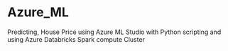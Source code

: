 # Azure_ML
 Predicting, House Price using Azure ML Studio with Python scripting and using Azure Databricks Spark compute Cluster






